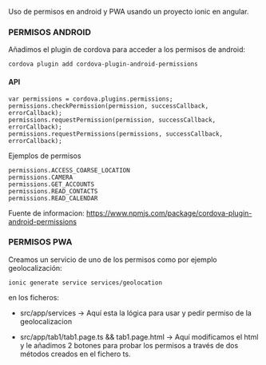 Uso de permisos en android y PWA usando un proyecto ionic en angular.


### PERMISOS ANDROID

Añadimos el plugin de cordova para acceder a los permisos de android:

```
cordova plugin add cordova-plugin-android-permissions
```

#### API

```
var permissions = cordova.plugins.permissions;
permissions.checkPermission(permission, successCallback, errorCallback);
permissions.requestPermission(permission, successCallback, errorCallback);
permissions.requestPermissions(permissions, successCallback, errorCallback);
```

Ejemplos de permisos

```
permissions.ACCESS_COARSE_LOCATION
permissions.CAMERA
permissions.GET_ACCOUNTS
permissions.READ_CONTACTS
permissions.READ_CALENDAR
```

Fuente de informacion: https://www.npmjs.com/package/cordova-plugin-android-permissions

### PERMISOS PWA
Creamos un servicio de uno de los permisos como por ejemplo geolocalización:

```
ionic generate service services/geolocation
```	

en los ficheros:
-	src/app/services  ->  Aquí esta la lógica para usar y pedir permiso de la geolocalizacion

-	src/app/tab1/tab1.page.ts && tab1.page.html  ->  Aquí modificamos el html y le añadimos 2 botones para 
													 probar los permisos a través de dos métodos creados en el fichero ts.